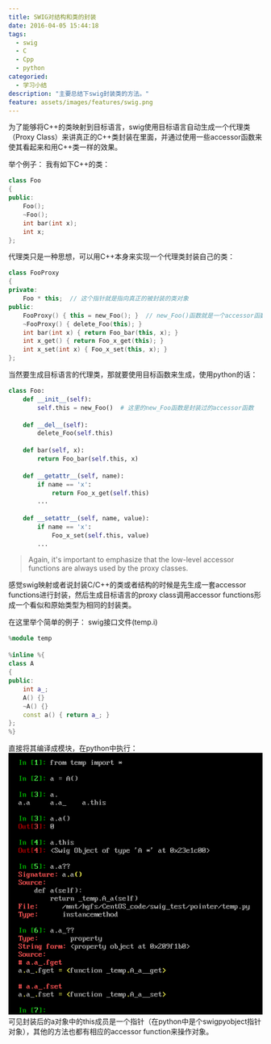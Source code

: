 ```yaml
---
title: SWIG对结构和类的封装
date: 2016-04-05 15:44:18
tags:
  - swig
  - C
  - Cpp
  - python
categoried:
  - 学习小结
description: "主要总结下swig封装类的方法。"
feature: assets/images/features/swig.png
---
```


为了能够将C++的类映射到目标语言，swig使用目标语言自动生成一个代理类（Proxy Class）来讲真正的C++类封装在里面，并通过使用一些accessor函数来使其看起来和用C++类一样的效果。

举个例子：
我有如下C++的类：
``` Cpp
class Foo
{
public:
    Foo();
    ~Foo();
    int bar(int x);
    int x;
};
```
代理类只是一种思想，可以用C++本身来实现一个代理类封装自己的类：
<!-- more -->
``` Cpp
class FooProxy
{
private:
    Foo * this;  // 这个指针就是指向真正的被封装的类对象
public:
    FooProxy() { this = new_Foo(); }  // new_Foo()函数就是一个accessor函数，使用C++创建一个Foo对象，并返回其地址
    ~FooProxy() { delete_Foo(this); }
    int bar(int x) { return Foo_bar(this, x); }
    int x_get() { return Foo_x_get(this); }
    int x_set(int x) { Foo_x_set(this, x); }
};
```
当然要生成目标语言的代理类，那就要使用目标函数来生成，使用python的话：
``` python
class Foo:
    def __init__(self):
        self.this = new_Foo()  # 这里的new_Foo函数是封装过的accessor函数

    def __del__(self):
        delete_Foo(self.this)

    def bar(self, x):
        return Foo_bar(self.this, x)

    def __getattr__(self, name):
        if name == 'x':
            return Foo_x_get(self.this)
        ...

    def __setattr__(self, name, value):
        if name == 'x':
            Foo_x_set(self.this, value)
        ...
```

> Again, it's important to emphasize that the low-level accessor functions are always used by the proxy classes.

感觉swig映射或者说封装C/C++的类或者结构的时候是先生成一套accessor functions进行封装，然后生成目标语言的proxy class调用accessor functions形成一个看似和原始类型为相同的封装类。

在这里举个简单的例子：
swig接口文件(temp.i)
``` Cpp
%module temp

%inline %{
class A 
{
public:
    int a_;
    A() {}
    ~A() {}
    const a() { return a_; }
};
%}
```
直接将其编译成模块，在python中执行：
![](assets/images/blog_img/2016-04-05-SWIG对结构和类的封装/inpython.png)
可见封装后的a对象中的this成员是一个指针（在python中是个swigpyobject指针对象），其他的方法也都有相应的accessor function来操作对象。
